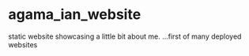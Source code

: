 # agama_ian_website
static website showcasing a little bit about me.  ...first of many deployed websites
